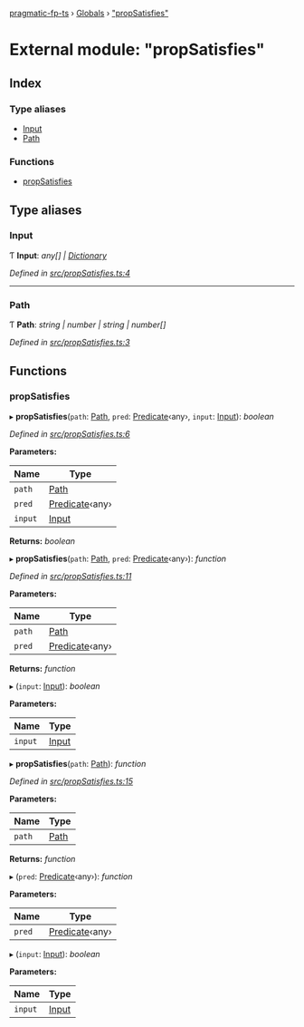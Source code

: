 [pragmatic-fp-ts](../README.md) › [Globals](../globals.md) › ["propSatisfies"](_propsatisfies_.md)

# External module: "propSatisfies"

## Index

### Type aliases

* [Input](_propsatisfies_.md#input)
* [Path](_propsatisfies_.md#path)

### Functions

* [propSatisfies](_propsatisfies_.md#propsatisfies)

## Type aliases

###  Input

Ƭ **Input**: *any[] | [Dictionary](_types_.md#dictionary)*

*Defined in [src/propSatisfies.ts:4](https://github.com/hermann-p/pragmatic-fp-ts/blob/0abe0d4/src/propSatisfies.ts#L4)*

___

###  Path

Ƭ **Path**: *string | number | string | number[]*

*Defined in [src/propSatisfies.ts:3](https://github.com/hermann-p/pragmatic-fp-ts/blob/0abe0d4/src/propSatisfies.ts#L3)*

## Functions

###  propSatisfies

▸ **propSatisfies**(`path`: [Path](_propsatisfies_.md#path), `pred`: [Predicate](_types_.md#predicate)‹any›, `input`: [Input](_propsatisfies_.md#input)): *boolean*

*Defined in [src/propSatisfies.ts:6](https://github.com/hermann-p/pragmatic-fp-ts/blob/0abe0d4/src/propSatisfies.ts#L6)*

**Parameters:**

Name | Type |
------ | ------ |
`path` | [Path](_propsatisfies_.md#path) |
`pred` | [Predicate](_types_.md#predicate)‹any› |
`input` | [Input](_propsatisfies_.md#input) |

**Returns:** *boolean*

▸ **propSatisfies**(`path`: [Path](_propsatisfies_.md#path), `pred`: [Predicate](_types_.md#predicate)‹any›): *function*

*Defined in [src/propSatisfies.ts:11](https://github.com/hermann-p/pragmatic-fp-ts/blob/0abe0d4/src/propSatisfies.ts#L11)*

**Parameters:**

Name | Type |
------ | ------ |
`path` | [Path](_propsatisfies_.md#path) |
`pred` | [Predicate](_types_.md#predicate)‹any› |

**Returns:** *function*

▸ (`input`: [Input](_propsatisfies_.md#input)): *boolean*

**Parameters:**

Name | Type |
------ | ------ |
`input` | [Input](_propsatisfies_.md#input) |

▸ **propSatisfies**(`path`: [Path](_propsatisfies_.md#path)): *function*

*Defined in [src/propSatisfies.ts:15](https://github.com/hermann-p/pragmatic-fp-ts/blob/0abe0d4/src/propSatisfies.ts#L15)*

**Parameters:**

Name | Type |
------ | ------ |
`path` | [Path](_propsatisfies_.md#path) |

**Returns:** *function*

▸ (`pred`: [Predicate](_types_.md#predicate)‹any›): *function*

**Parameters:**

Name | Type |
------ | ------ |
`pred` | [Predicate](_types_.md#predicate)‹any› |

▸ (`input`: [Input](_propsatisfies_.md#input)): *boolean*

**Parameters:**

Name | Type |
------ | ------ |
`input` | [Input](_propsatisfies_.md#input) |
